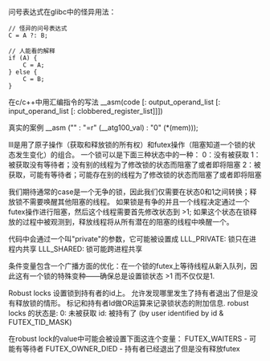 问号表达式在glibc中的怪异用法：

```
// 怪异的问号表达式
C = A ?: B;

// 人能看的解释
if (A) {
    C = A;
} else {
    C = B;
}
```

在c/c++中用汇编指令的写法
__asm(code [: output_operand_list [: input_operand_list [: clobbered_register_list]]])

真实的案例
__asm ("" : "=r" (__atg100_val) : "0" (*(mem)));	

lll是用了原子操作（获取和释放锁的所有权）和futex操作（阻塞知道一个锁的状态发生变化）的组合。
一个锁可以是下面三种状态中的一种：
0：没有被获取
1：被获取没有等待者；没有别的线程为了修改锁的状态而阻塞了或者即将阻塞
2：被获取，可能有等待者；可能存在别的线程为了修改锁的状态而阻塞了或者即将阻塞

我们期待通常的case是一个无争的锁，因此我们仅需要在状态0和1之间转换；释放锁不需要唤醒其他阻塞的线程。
如果锁是有争的并且一个线程决定通过一个futex操作进行阻塞，然后这个线程需要首先修改状态到 >1;
如果这个状态在锁释放的过程中被观测到，释放线程将从所有潜在的阻塞的线程中唤醒一个。

代码中会通过一个叫"private"的参数，它可能被设置成 
   LLL_PRIVATE: 锁只在进程内共享
   LLL_SHARED:  锁可能跨进程共享

条件变量包含一个广播方面的优化：在一个锁的futex上等待线程从新入队列，因此这有一个锁的特殊变种——确保总是设置锁状态 >1 而不仅仅是1.

Robust locks 设置锁到持有者的id上。 允许发现哪里发生了持有者退出了但是没有释放锁的情形。
标记和持有者Id做OR运算来记录锁状态的附加信息.
robust locks 的状态是:
  0: 未被获取
 id: 被持有了 (by user identified by id & FUTEX_TID_MASK)

在robust lock的value中可能会被设置下面这连个变量：
   FUTEX_WAITERS     - 可能有等待者
   FUTEX_OWNER_DIED  - 持有者已经退出了但是没有释放futex



